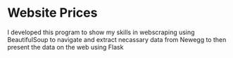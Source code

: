 # Website Prices
I developed this program to show my skills in webscraping using BeautifulSoup to navigate and extract necassary data from Newegg to then present the data on the web using Flask 
